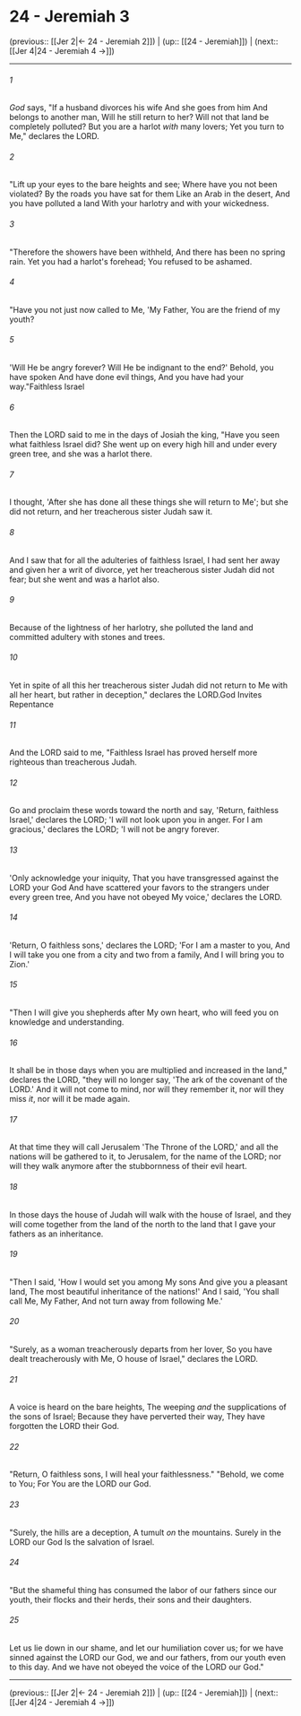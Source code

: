 # 24 - Jeremiah 3

(previous:: [[Jer 2|← 24 - Jeremiah 2]]) | (up:: [[24 - Jeremiah]]) | (next:: [[Jer 4|24 - Jeremiah 4 →]])

***


###### 1 
_God_ says, "If a husband divorces his wife And she goes from him And belongs to another man, Will he still return to her? Will not that land be completely polluted? But you are a harlot _with_ many lovers; Yet you turn to Me," declares the LORD. 

###### 2 
"Lift up your eyes to the bare heights and see; Where have you not been violated? By the roads you have sat for them Like an Arab in the desert, And you have polluted a land With your harlotry and with your wickedness. 

###### 3 
"Therefore the showers have been withheld, And there has been no spring rain. Yet you had a harlot's forehead; You refused to be ashamed. 

###### 4 
"Have you not just now called to Me, 'My Father, You are the friend of my youth? 

###### 5 
'Will He be angry forever? Will He be indignant to the end?' Behold, you have spoken And have done evil things, And you have had your way."Faithless Israel 

###### 6 
Then the LORD said to me in the days of Josiah the king, "Have you seen what faithless Israel did? She went up on every high hill and under every green tree, and she was a harlot there. 

###### 7 
I thought, 'After she has done all these things she will return to Me'; but she did not return, and her treacherous sister Judah saw it. 

###### 8 
And I saw that for all the adulteries of faithless Israel, I had sent her away and given her a writ of divorce, yet her treacherous sister Judah did not fear; but she went and was a harlot also. 

###### 9 
Because of the lightness of her harlotry, she polluted the land and committed adultery with stones and trees. 

###### 10 
Yet in spite of all this her treacherous sister Judah did not return to Me with all her heart, but rather in deception," declares the LORD.God Invites Repentance 

###### 11 
And the LORD said to me, "Faithless Israel has proved herself more righteous than treacherous Judah. 

###### 12 
Go and proclaim these words toward the north and say, 'Return, faithless Israel,' declares the LORD; 'I will not look upon you in anger. For I am gracious,' declares the LORD; 'I will not be angry forever. 

###### 13 
'Only acknowledge your iniquity, That you have transgressed against the LORD your God And have scattered your favors to the strangers under every green tree, And you have not obeyed My voice,' declares the LORD. 

###### 14 
'Return, O faithless sons,' declares the LORD; 'For I am a master to you, And I will take you one from a city and two from a family, And I will bring you to Zion.' 

###### 15 
"Then I will give you shepherds after My own heart, who will feed you on knowledge and understanding. 

###### 16 
It shall be in those days when you are multiplied and increased in the land," declares the LORD, "they will no longer say, 'The ark of the covenant of the LORD.' And it will not come to mind, nor will they remember it, nor will they miss _it_, nor will it be made again. 

###### 17 
At that time they will call Jerusalem 'The Throne of the LORD,' and all the nations will be gathered to it, to Jerusalem, for the name of the LORD; nor will they walk anymore after the stubbornness of their evil heart. 

###### 18 
In those days the house of Judah will walk with the house of Israel, and they will come together from the land of the north to the land that I gave your fathers as an inheritance. 

###### 19 
"Then I said, 'How I would set you among My sons And give you a pleasant land, The most beautiful inheritance of the nations!' And I said, 'You shall call Me, My Father, And not turn away from following Me.' 

###### 20 
"Surely, as a woman treacherously departs from her lover, So you have dealt treacherously with Me, O house of Israel," declares the LORD. 

###### 21 
A voice is heard on the bare heights, The weeping _and_ the supplications of the sons of Israel; Because they have perverted their way, They have forgotten the LORD their God. 

###### 22 
"Return, O faithless sons, I will heal your faithlessness." "Behold, we come to You; For You are the LORD our God. 

###### 23 
"Surely, the hills are a deception, A tumult _on_ the mountains. Surely in the LORD our God Is the salvation of Israel. 

###### 24 
"But the shameful thing has consumed the labor of our fathers since our youth, their flocks and their herds, their sons and their daughters. 

###### 25 
Let us lie down in our shame, and let our humiliation cover us; for we have sinned against the LORD our God, we and our fathers, from our youth even to this day. And we have not obeyed the voice of the LORD our God."

***

(previous:: [[Jer 2|← 24 - Jeremiah 2]]) | (up:: [[24 - Jeremiah]]) | (next:: [[Jer 4|24 - Jeremiah 4 →]])
